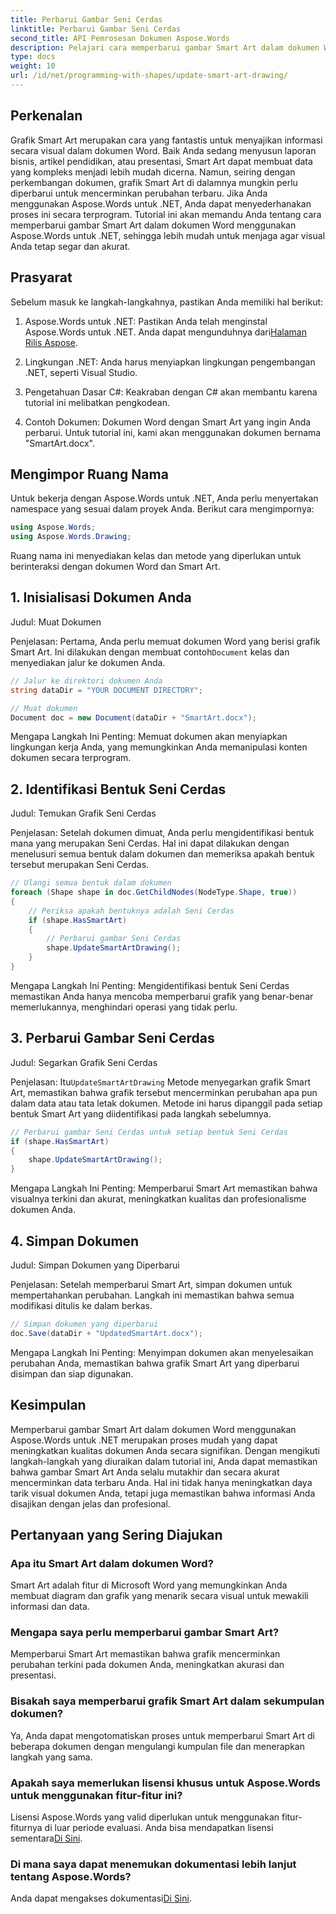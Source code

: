 ```yaml
---
title: Perbarui Gambar Seni Cerdas
linktitle: Perbarui Gambar Seni Cerdas
second_title: API Pemrosesan Dokumen Aspose.Words
description: Pelajari cara memperbarui gambar Smart Art dalam dokumen Word menggunakan Aspose.Words untuk .NET dengan panduan langkah demi langkah ini. Pastikan visual Anda selalu akurat.
type: docs
weight: 10
url: /id/net/programming-with-shapes/update-smart-art-drawing/
---
```

## Perkenalan

Grafik Smart Art merupakan cara yang fantastis untuk menyajikan informasi secara visual dalam dokumen Word. Baik Anda sedang menyusun laporan bisnis, artikel pendidikan, atau presentasi, Smart Art dapat membuat data yang kompleks menjadi lebih mudah dicerna. Namun, seiring dengan perkembangan dokumen, grafik Smart Art di dalamnya mungkin perlu diperbarui untuk mencerminkan perubahan terbaru. Jika Anda menggunakan Aspose.Words untuk .NET, Anda dapat menyederhanakan proses ini secara terprogram. Tutorial ini akan memandu Anda tentang cara memperbarui gambar Smart Art dalam dokumen Word menggunakan Aspose.Words untuk .NET, sehingga lebih mudah untuk menjaga agar visual Anda tetap segar dan akurat.

## Prasyarat

Sebelum masuk ke langkah-langkahnya, pastikan Anda memiliki hal berikut:

1.  Aspose.Words untuk .NET: Pastikan Anda telah menginstal Aspose.Words untuk .NET. Anda dapat mengunduhnya dari[Halaman Rilis Aspose](https://releases.aspose.com/words/net/).

2. Lingkungan .NET: Anda harus menyiapkan lingkungan pengembangan .NET, seperti Visual Studio.

3. Pengetahuan Dasar C#: Keakraban dengan C# akan membantu karena tutorial ini melibatkan pengkodean.

4. Contoh Dokumen: Dokumen Word dengan Smart Art yang ingin Anda perbarui. Untuk tutorial ini, kami akan menggunakan dokumen bernama "SmartArt.docx".

## Mengimpor Ruang Nama

Untuk bekerja dengan Aspose.Words untuk .NET, Anda perlu menyertakan namespace yang sesuai dalam proyek Anda. Berikut cara mengimpornya:

```csharp
using Aspose.Words;
using Aspose.Words.Drawing;
```

Ruang nama ini menyediakan kelas dan metode yang diperlukan untuk berinteraksi dengan dokumen Word dan Smart Art.

## 1. Inisialisasi Dokumen Anda

Judul: Muat Dokumen

Penjelasan:
 Pertama, Anda perlu memuat dokumen Word yang berisi grafik Smart Art. Ini dilakukan dengan membuat contoh`Document` kelas dan menyediakan jalur ke dokumen Anda.

```csharp
// Jalur ke direktori dokumen Anda
string dataDir = "YOUR DOCUMENT DIRECTORY";

// Muat dokumen
Document doc = new Document(dataDir + "SmartArt.docx");
```

Mengapa Langkah Ini Penting:
Memuat dokumen akan menyiapkan lingkungan kerja Anda, yang memungkinkan Anda memanipulasi konten dokumen secara terprogram.

## 2. Identifikasi Bentuk Seni Cerdas

Judul: Temukan Grafik Seni Cerdas

Penjelasan:
Setelah dokumen dimuat, Anda perlu mengidentifikasi bentuk mana yang merupakan Seni Cerdas. Hal ini dapat dilakukan dengan menelusuri semua bentuk dalam dokumen dan memeriksa apakah bentuk tersebut merupakan Seni Cerdas.

```csharp
// Ulangi semua bentuk dalam dokumen
foreach (Shape shape in doc.GetChildNodes(NodeType.Shape, true))
{
    // Periksa apakah bentuknya adalah Seni Cerdas
    if (shape.HasSmartArt)
    {
        // Perbarui gambar Seni Cerdas
        shape.UpdateSmartArtDrawing();
    }
}
```

Mengapa Langkah Ini Penting:
Mengidentifikasi bentuk Seni Cerdas memastikan Anda hanya mencoba memperbarui grafik yang benar-benar memerlukannya, menghindari operasi yang tidak perlu.

## 3. Perbarui Gambar Seni Cerdas

Judul: Segarkan Grafik Seni Cerdas

Penjelasan:
 Itu`UpdateSmartArtDrawing` Metode menyegarkan grafik Smart Art, memastikan bahwa grafik tersebut mencerminkan perubahan apa pun dalam data atau tata letak dokumen. Metode ini harus dipanggil pada setiap bentuk Smart Art yang diidentifikasi pada langkah sebelumnya.

```csharp
// Perbarui gambar Seni Cerdas untuk setiap bentuk Seni Cerdas
if (shape.HasSmartArt)
{
    shape.UpdateSmartArtDrawing();
}
```

Mengapa Langkah Ini Penting:
Memperbarui Smart Art memastikan bahwa visualnya terkini dan akurat, meningkatkan kualitas dan profesionalisme dokumen Anda.

## 4. Simpan Dokumen

Judul: Simpan Dokumen yang Diperbarui

Penjelasan:
Setelah memperbarui Smart Art, simpan dokumen untuk mempertahankan perubahan. Langkah ini memastikan bahwa semua modifikasi ditulis ke dalam berkas.

```csharp
// Simpan dokumen yang diperbarui
doc.Save(dataDir + "UpdatedSmartArt.docx");
```

Mengapa Langkah Ini Penting:
Menyimpan dokumen akan menyelesaikan perubahan Anda, memastikan bahwa grafik Smart Art yang diperbarui disimpan dan siap digunakan.

## Kesimpulan

Memperbarui gambar Smart Art dalam dokumen Word menggunakan Aspose.Words untuk .NET merupakan proses mudah yang dapat meningkatkan kualitas dokumen Anda secara signifikan. Dengan mengikuti langkah-langkah yang diuraikan dalam tutorial ini, Anda dapat memastikan bahwa gambar Smart Art Anda selalu mutakhir dan secara akurat mencerminkan data terbaru Anda. Hal ini tidak hanya meningkatkan daya tarik visual dokumen Anda, tetapi juga memastikan bahwa informasi Anda disajikan dengan jelas dan profesional.

## Pertanyaan yang Sering Diajukan

### Apa itu Smart Art dalam dokumen Word?
Smart Art adalah fitur di Microsoft Word yang memungkinkan Anda membuat diagram dan grafik yang menarik secara visual untuk mewakili informasi dan data.

### Mengapa saya perlu memperbarui gambar Smart Art?
Memperbarui Smart Art memastikan bahwa grafik mencerminkan perubahan terkini pada dokumen Anda, meningkatkan akurasi dan presentasi.

### Bisakah saya memperbarui grafik Smart Art dalam sekumpulan dokumen?
Ya, Anda dapat mengotomatiskan proses untuk memperbarui Smart Art di beberapa dokumen dengan mengulangi kumpulan file dan menerapkan langkah yang sama.

### Apakah saya memerlukan lisensi khusus untuk Aspose.Words untuk menggunakan fitur-fitur ini?
 Lisensi Aspose.Words yang valid diperlukan untuk menggunakan fitur-fiturnya di luar periode evaluasi. Anda bisa mendapatkan lisensi sementara[Di Sini](https://purchase.aspose.com/temporary-license/).

### Di mana saya dapat menemukan dokumentasi lebih lanjut tentang Aspose.Words?
 Anda dapat mengakses dokumentasi[Di Sini](https://reference.aspose.com/words/net/).